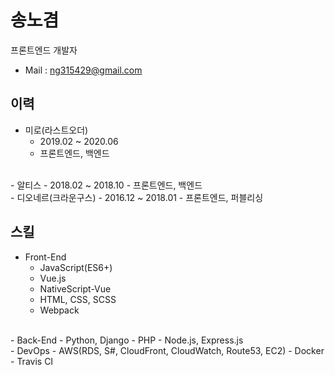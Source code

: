 # 송노겸

프론트엔드 개발자

- Mail : ng315429@gmail.com

## 이력
- 미로(라스트오더) 
  - 2019.02 ~ 2020.06 
  - 프론트엔드, 백엔드
<br/>
- 알티스
  - 2018.02 ~ 2018.10
  - 프론트엔드, 백엔드
<br/>
- 디오네르(크라운구스)
  - 2016.12 ~ 2018.01
  - 프론트엔드, 퍼블리싱


## 스킬
- Front-End
  - JavaScript(ES6+)
  - Vue.js
  - NativeScript-Vue
  - HTML, CSS, SCSS
  - Webpack
<br/>
- Back-End
  - Python, Django
  - PHP
  - Node.js, Express.js
<br/>
- DevOps
  - AWS(RDS, S#, CloudFront, CloudWatch, Route53, EC2)
  - Docker
  - Travis CI